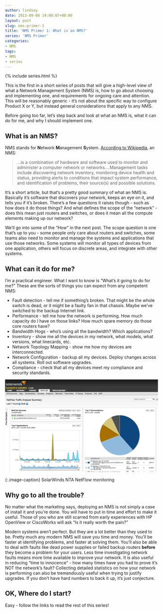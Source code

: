 ```yaml
---
author: lindsay
date: 2013-09-08 19:00:07+00:00
layout: post
slug: nms-primer-1
title: 'NMS Primer 1: What is an NMS?'
series: 'NMS Primer'
categories:
- NMS
tags:
- NMS
- series
---
```


{% include series.html %}

This is the first in a short series of posts that will give a high-level view of what a Network Management System (NMS) is, how to go about choosing and implementing one, and requirements for ongoing care and attention. This will be reasonably generic - it’s not about the specific way to configure Product X or Y, but instead general considerations that apply to any NMS.

Before going too far, let’s step back and look at what an NMS is, what it can do for me, and why I should implement one.

## What is an NMS?

NMS stands for **N**etwork **M**anagement **S**ystem. [According to Wikipedia](http://en.wikipedia.org/wiki/Network_management_system), an NMS:

> ...is a combination of hardware and software used to monitor and administer a computer network or networks….Management tasks include discovering network inventory, monitoring device health and status, providing alerts to conditions that impact system performance, and identification of problems, their source(s) and possible solutions.

It’s a short article, but that’s a pretty good summary of what an NMS is. Basically it’s software that discovers your network, keeps an eye on it, and tells you if it’s broken. There’s a few questions it raises though - such as how does it do those things? And what defines the scope of the “network” - does this mean just routers and switches, or does it mean all the compute elements making up our network?

We’ll go into some of the “How” in the next post. The scope question is one that’s up to you - some people only care about routers and switches, some teams also need to monitor and manage the systems and applications that use those networks. Some systems will monitor all types of devices from one application, others will focus on discrete areas, and integrate with other systems.

## What can it do for me?

I’m a practical engineer. What I want to know is “What’s it going to do for me?” These are the sorts of things you can expect from any competent NMS:

* Fault detection - tell me if something’s broken. That might be the whole switch is dead, or it might be a faulty fan in that chassis. Maybe we’ve switched to the backup Internet link.
* Performance - tell me how the network is performing. How much capacity do I have on those links? How much spare memory do those core routers have?
* Bandwidth Hogs - who’s using all the bandwidth? Which applications?
* Inventory - show me all the devices in my network, what models, what versions, what linecards, etc.
* Network Topology Mapping - show me how my devices are interconnected.
* Network Configuration - backup all my devices. Deploy changes across all systems. Roll out software upgrades.
* Compliance - check that all my devices meet my compliance and security standards.

[![SolarWinds NTA NetFlow monitoring](/assets/2013/09/solarwinds_nta.jpg)](/assets/2013/09/solarwinds_nta.jpg)

{:.image-caption}
SolarWinds NTA NetFlow monitoring

## Why go to all the trouble?

No matter what the marketing says, deploying an NMS is not simply a case of install it and you’re done. You will have to put in time and effort to make it useful. Those of you who are still scarred from early experiences with HP OpenView or CiscoWorks will ask “Is it really worth the pain?”

Modern systems aren’t perfect. But they are a lot better than they used to be. Pretty much any modern NMS will save you time and money. You’ll be faster at identifying problems, and faster at solving them. You’ll also be able to deal with faults like dead power supplies or failed backup routers **before** they become a problem for your users. Less time investigating network faults means more time available to improve your network. It is also useful in reducing “time to innocence” - how many times have you had to prove it’s NOT the network’s fault? Collecting detailed statistics on how your network is performing can also be tremendously useful when trying to justify upgrades. If you don’t have hard numbers to back it up, it’s just conjecture.

## OK, Where do I start?

Easy - follow the links to read the rest of this series!
